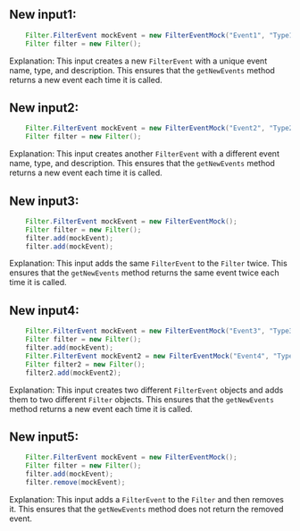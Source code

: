 ## New input1:
```java
    Filter.FilterEvent mockEvent = new FilterEventMock("Event1", "Type1", "Description1");
    Filter filter = new Filter();
```
Explanation: This input creates a new `FilterEvent` with a unique event name, type, and description. This ensures that the `getNewEvents` method returns a new event each time it is called.

## New input2:
```java
    Filter.FilterEvent mockEvent = new FilterEventMock("Event2", "Type2", "Description2");
    Filter filter = new Filter();
```
Explanation: This input creates another `FilterEvent` with a different event name, type, and description. This ensures that the `getNewEvents` method returns a new event each time it is called.

## New input3:
```java
    Filter.FilterEvent mockEvent = new FilterEventMock();
    Filter filter = new Filter();
    filter.add(mockEvent);
    filter.add(mockEvent);
```
Explanation: This input adds the same `FilterEvent` to the `Filter` twice. This ensures that the `getNewEvents` method returns the same event twice each time it is called.

## New input4:
```java
    Filter.FilterEvent mockEvent = new FilterEventMock("Event3", "Type3", "Description3");
    Filter filter = new Filter();
    filter.add(mockEvent);
    Filter.FilterEvent mockEvent2 = new FilterEventMock("Event4", "Type4", "Description4");
    Filter filter2 = new Filter();
    filter2.add(mockEvent2);
```
Explanation: This input creates two different `FilterEvent` objects and adds them to two different `Filter` objects. This ensures that the `getNewEvents` method returns a new event each time it is called.

## New input5:
```java
    Filter.FilterEvent mockEvent = new FilterEventMock();
    Filter filter = new Filter();
    filter.add(mockEvent);
    filter.remove(mockEvent);
```
Explanation: This input adds a `FilterEvent` to the `Filter` and then removes it. This ensures that the `getNewEvents` method does not return the removed event.
